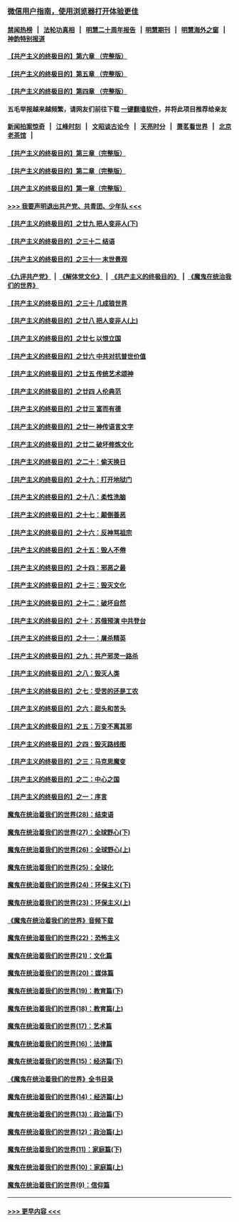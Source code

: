 ### [微信用户指南，使用浏览器打开体验更佳](https://github.com/gfw-breaker/banned-news1/blob/master/indexes/wechat-guide.md?t=0)
#### [禁闻热榜](热点新闻.md?t=0)  &nbsp;&nbsp;|&nbsp;&nbsp; [法轮功真相](https://github.com/gfw-breaker/truth/blob/master/README.md?t=0) &nbsp;&nbsp;|&nbsp;&nbsp; [明慧二十周年报告](https://github.com/gfw-breaker/mh-reports/blob/master/README.md?t=0) &nbsp;&nbsp;|&nbsp;&nbsp;[明慧期刊](https://github.com/gfw-breaker/mh-qikan) &nbsp;&nbsp;|&nbsp;&nbsp; [明慧海外之窗](https://github.com/gfw-breaker/mh-news/blob/master/README.md?t=0) &nbsp;&nbsp;|&nbsp;&nbsp; [神韵特别报道](https://github.com/gfw-breaker/mh-news/blob/master/shenyun.md?t=0)
#### [【共产主义的终极目的】第六章 （完整版）](../pages/nsc422/n11428913.md?t=02111433) 
#### [【共产主义的终极目的】第五章 （完整版）](../pages/nsc422/n11428912.md?t=02111433) 
#### [【共产主义的终极目的】第四章 （完整版）](../pages/nsc422/n11428907.md?t=02111433) 
#### 五毛举报越来越频繁，请网友们前往下载 [一键翻墙软件](https://github.com/gfw-breaker/ssr-accounts)，并将此项目推荐给亲友
#### [新闻拍案惊奇](https://github.com/gfw-breaker/banned-news1/blob/master/pages/link4.md) &nbsp;&nbsp;|&nbsp;&nbsp; [江峰时刻](https://github.com/gfw-breaker/banned-news1/blob/master/pages/link4.md) &nbsp;&nbsp;|&nbsp;&nbsp; [文昭谈古论今](https://github.com/gfw-breaker/banned-news1/blob/master/pages/link4.md) &nbsp;&nbsp;|&nbsp;&nbsp; [天亮时分](https://github.com/gfw-breaker/banned-news1/blob/master/pages/link4.md) &nbsp;&nbsp;|&nbsp;&nbsp; [萧茗看世界](https://github.com/gfw-breaker/banned-news1/blob/master/pages/link4.md) &nbsp;&nbsp;|&nbsp;&nbsp; [北京老茶馆](https://github.com/gfw-breaker/banned-news1/blob/master/pages/link4.md) &nbsp;&nbsp;|&nbsp;&nbsp; 
#### [【共产主义的终极目的】第三章（完整版）](../pages/nsc422/n11428848.md?t=02111433) 
#### [【共产主义的终极目的】第二章（完整版）](../pages/nsc422/n11428831.md?t=02111433) 
#### [【共产主义的终极目的】第一章（完整版）](../pages/nsc422/n11417651.md?t=02111433) 
#### [>>> 我要声明退出共产党、共青团、少年队 <<<](https://github.com/begood0513/goodnews/blob/master/quit/letter.md) 
#### [【共产主义的终极目的】之廿九 把人变非人(下)](../pages/nsc422/n11344140.md?t=02111433) 
#### [【共产主义的终极目的】之三十二 结语](../pages/nsc422/n11360535.md?t=02111433) 
#### [【共产主义的终极目的】之三十一 末世景观](../pages/nsc422/n11351129.md?t=02111433) 
#### [《九评共产党》](https://github.com/begood0513/9ping.md/blob/master/README.md) &nbsp;|&nbsp; [《解体党文化》](../../../../jtdwh.md/blob/master/README.md)  &nbsp;|&nbsp; [《共产主义的终极目的》](../../../../gczydzjmd.md/blob/master/README.md) &nbsp;|&nbsp; [《魔鬼在统治我们的世界》](../../../../mgztzwmdsj.md/blob/master/README.md) 
#### [【共产主义的终极目的】之三十 几成狼世界](../pages/nsc422/n11348280.md?t=02111433) 
#### [【共产主义的终极目的】之廿八 把人变非人(上)](../pages/nsc422/n11340492.md?t=02111433) 
#### [【共产主义的终极目的】之廿七 以恨立国](../pages/nsc422/n11336944.md?t=02111433) 
#### [【共产主义的终极目的】之廿六 中共对抗普世价值](../pages/nsc422/n11324785.md?t=02111433) 
#### [【共产主义的终极目的】之廿五 传统艺术颂神](../pages/nsc422/n11296396.md?t=02111433) 
#### [【共产主义的终极目的】之廿四 人伦典范](../pages/nsc422/n11296397.md?t=02111433) 
#### [【共产主义的终极目的】之廿三 富而有德](../pages/nsc422/n11283598.md?t=02111433) 
#### [【共产主义的终极目的】之廿一 神传语言文字](../pages/nsc422/n11263265.md?t=02111433) 
#### [【共产主义的终极目的】之廿二 破坏修炼文化](../pages/nsc422/n11245728.md?t=02111433) 
#### [【共产主义的终极目的】之二十：偷天换日](../pages/nsc422/n11238846.md?t=02111433) 
#### [【共产主义的终极目的】之十九：打开地狱门](../pages/nsc422/n11206376.md?t=02111433) 
#### [【共产主义的终极目的】之十八：柔性洗脑](../pages/nsc422/n11199994.md?t=02111433) 
#### [【共产主义的终极目的】之十七：颠倒善恶](../pages/nsc422/n11179782.md?t=02111433) 
#### [【共产主义的终极目的】之十六：反神骂祖宗](../pages/nsc422/n11166798.md?t=02111433) 
#### [【共产主义的终极目的】之十五：毁人不倦](../pages/nsc422/n11166792.md?t=02111433) 
#### [【共产主义的终极目的】之十四：邪恶之最](../pages/nsc422/n11150249.md?t=02111433) 
#### [【共产主义的终极目的】之十三：毁灭文化](../pages/nsc422/n11135227.md?t=02111433) 
#### [【共产主义的终极目的】之十二：破坏自然](../pages/nsc422/n11135214.md?t=02111433) 
#### [【共产主义的终极目的】之十：苏俄预演 中共登台](../pages/nsc422/n11118424.md?t=02111433) 
#### [【共产主义的终极目的】之十一：屠杀精英](../pages/nsc422/n11118442.md?t=02111433) 
#### [【共产主义的终极目的】之九：共产邪灵一路杀](../pages/nsc422/n11114139.md?t=02111433) 
#### [【共产主义的终极目的】之八：毁灭人类](../pages/nsc422/n11108503.md?t=02111433) 
#### [【共产主义的终极目的】之七：受苦的还是工农](../pages/nsc422/n11101809.md?t=02111433) 
#### [【共产主义的终极目的】之六：甜头和苦头](../pages/nsc422/n11096971.md?t=02111433) 
#### [【共产主义的终极目的】之五：万变不离其邪](../pages/nsc422/n11091285.md?t=02111433) 
#### [【共产主义的终极目的】之四：毁灭路线图](../pages/nsc422/n11086284.md?t=02111433) 
#### [【共产主义的终极目的】之三：马克思魔变](../pages/nsc422/n11061941.md?t=02111433) 
#### [【共产主义的终极目的】之二：中心之国](../pages/nsc422/n11047728.md?t=02111433) 
#### [【共产主义的终极目的】之一：序言](../pages/nsc422/n11086077.md?t=02111433) 
#### [魔鬼在统治着我们的世界(28)：结束语](../pages/nsc422/n10936246.md?t=02111433) 
#### [魔鬼在统治着我们的世界(27)：全球野心(下)](../pages/nsc422/n10928319.md?t=02111433) 
#### [魔鬼在统治着我们的世界(26)：全球野心(上)](../pages/nsc422/n10900318.md?t=02111433) 
#### [魔鬼在统治着我们的世界(25)：全球化](../pages/nsc422/n10788205.md?t=02111433) 
#### [魔鬼在统治着我们的世界(24)：环保主义(下)](../pages/nsc422/n10695307.md?t=02111433) 
#### [魔鬼在统治着我们的世界(23)：环保主义(上)](../pages/nsc422/n10688613.md?t=02111433) 
#### [《魔鬼在统治着我们的世界》音频下载](../pages/nsc422/n10635553.md?t=02111433) 
#### [魔鬼在统治着我们的世界(22)：恐怖主义](../pages/nsc422/n10614727.md?t=02111433) 
#### [魔鬼在统治着我们的世界(21)：文化篇](../pages/nsc422/n10597706.md?t=02111433) 
#### [魔鬼在统治着我们的世界(20)：媒体篇](../pages/nsc422/n10586579.md?t=02111433) 
#### [魔鬼在统治着我们的世界(19)：教育篇(下)](../pages/nsc422/n10564808.md?t=02111433) 
#### [魔鬼在统治着我们的世界(18)：教育篇(上)](../pages/nsc422/n10526970.md?t=02111433) 
#### [魔鬼在统治着我们的世界(17)：艺术篇](../pages/nsc422/n10499093.md?t=02111433) 
#### [魔鬼在统治着我们的世界(16)：法律篇](../pages/nsc422/n10485969.md?t=02111433) 
#### [魔鬼在统治着我们的世界(15)：经济篇(下)](../pages/nsc422/n10469975.md?t=02111433) 
#### [《魔鬼在统治着我们的世界》全书目录](../pages/nsc422/n10464261.md?t=02111433) 
#### [魔鬼在统治着我们的世界(14)：经济篇(上)](../pages/nsc422/n10457370.md?t=02111433) 
#### [魔鬼在统治着我们的世界(13)：政治篇(下)](../pages/nsc422/n10448270.md?t=02111433) 
#### [魔鬼在统治着我们的世界(12)：政治篇(上)](../pages/nsc422/n10444576.md?t=02111433) 
#### [魔鬼在统治着我们的世界(11)：家庭篇(下)](../pages/nsc422/n10440961.md?t=02111433) 
#### [魔鬼在统治着我们的世界(10)：家庭篇(上)](../pages/nsc422/n10435448.md?t=02111433) 
#### [魔鬼在统治着我们的世界(9)：信仰篇](../pages/nsc422/n10432159.md?t=02111433) 

----
#### [ >>> 更早内容 <<< ](../indexes/nsc422-earlier.md)
